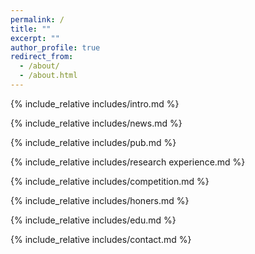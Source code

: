 ```yaml
---
permalink: /
title: ""
excerpt: ""
author_profile: true
redirect_from: 
  - /about/
  - /about.html
---
```


<span class='anchor' id='about-me'></span>
{% include_relative includes/intro.md %}

{% include_relative includes/news.md %}

{% include_relative includes/pub.md %}

{% include_relative includes/research experience.md %}

{% include_relative includes/competition.md %}


{% include_relative includes/honers.md %}

{% include_relative includes/edu.md %}

{% include_relative includes/contact.md %}

